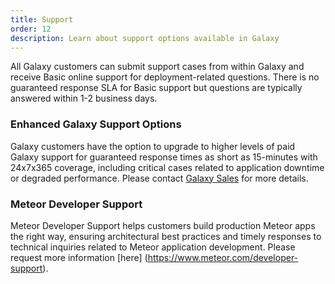 ```yaml
---
title: Support
order: 12
description: Learn about support options available in Galaxy
---
```


All Galaxy customers can submit support cases from within Galaxy and receive Basic online support for deployment-related questions. There is no guaranteed response SLA for Basic support but questions are typically answered within 1-2 business days.  

<h3 id="Enhanced Galaxy Support Options">Enhanced Galaxy Support Options</h3>

Galaxy customers have the option to upgrade to higher levels of paid Galaxy support for guaranteed response times as short as 15-minutes with 24x7x365 coverage, including critical cases related to application downtime or degraded performance. Please contact [Galaxy Sales](mailto:galaxysales@meteor.com) for more details.

<h3 id="Meteor Developer Support">Meteor Developer Support</h3>

Meteor Developer Support helps customers build production Meteor apps the right way, ensuring architectural best practices and timely responses to technical inquiries related to Meteor application development. Please request more information [here] (https://www.meteor.com/developer-support).

